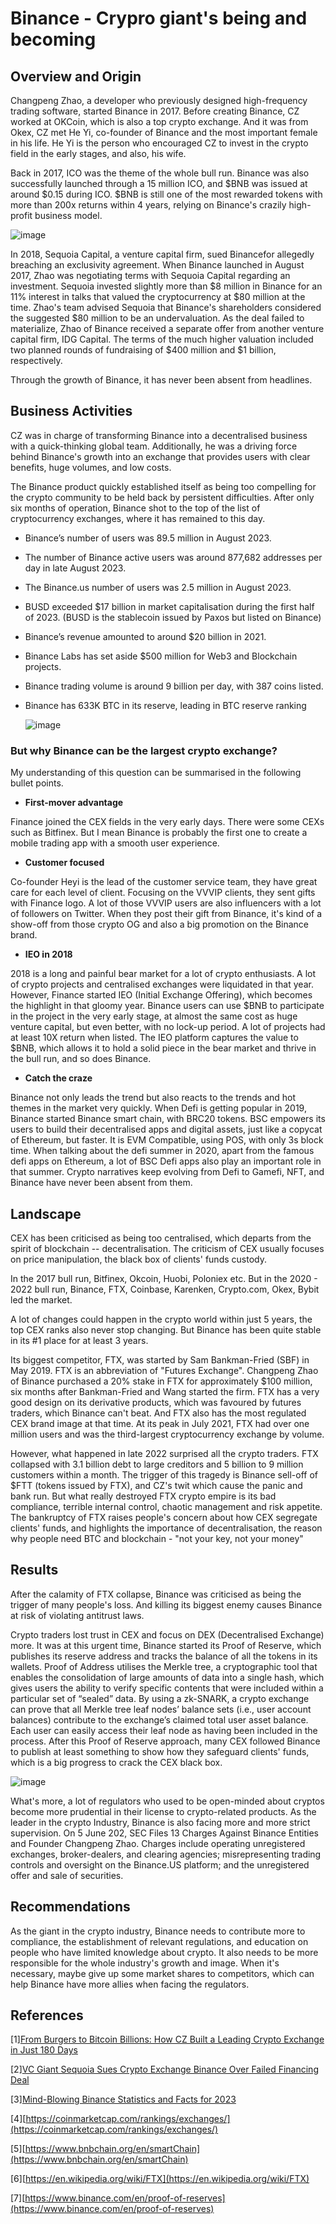 # Binance - Crypro giant's being and becoming

## Overview and Origin

Changpeng Zhao, a developer who previously designed high-frequency trading software, started Binance in 2017. Before creating Binance, CZ worked at OKCoin, which is also a top crypto exchange. And it was from Okex, CZ met He Yi, co-founder of Binance and the most important female in his life. He Yi is the person who encouraged CZ to invest in the crypto field in the early stages, and also, his wife.

Back in 2017, ICO was the theme of the whole bull run. Binance was also successfully launched through a 15 million ICO, and $BNB was issued at around $0.15 during ICO. $BNB is still one of the most rewarded tokens with more than 200x returns within 4 years, relying on Binance's crazily high-profit business model.

![image](BNB.png)

In 2018, Sequoia Capital, a venture capital firm, sued Binancefor allegedly breaching an exclusivity agreement. When Binance launched in August 2017, Zhao was negotiating terms with Sequoia Capital regarding an investment. Sequoia invested slightly more than $8 million in Binance for an 11% interest in talks that valued the cryptocurrency at $80 million at the time. Zhao's team advised Sequoia that Binance's shareholders considered the suggested $80 million to be an undervaluation. As the deal failed to materialize, Zhao of Binance received a separate offer from another venture capital firm, IDG Capital. The terms of the much higher valuation included two planned rounds of fundraising of $400 million and $1 billion, respectively.

Through the growth of Binance, it has never been absent from headlines.


## Business Activities
CZ was in charge of transforming Binance into a decentralised business with a quick-thinking global team. Additionally, he was a driving force behind Binance's growth into an exchange that provides users with clear benefits, huge volumes, and low costs.

The Binance product quickly established itself as being too compelling for the crypto community to be held back by persistent difficulties. After only six months of operation, Binance shot to the top of the list of cryptocurrency exchanges, where it has remained to this day.

- Binance’s number of users was 89.5 million in August 2023.
- The number of Binance active users was around 877,682 addresses per day in late August 2023.
- The Binance.us number of users was 2.5 million in August 2023.
- BUSD exceeded $17 billion in market capitalisation during the first half of 2023. (BUSD is the stablecoin issued by Paxos but listed on Binance)
- Binance’s revenue amounted to around $20 billion in 2021.
- Binance Labs has set aside $500 million for Web3 and Blockchain projects.
- Binance trading volume is around 9 billion per day, with 387 coins listed.
- Binance has 633K BTC in its reserve, leading in BTC reserve ranking

  ![image](CryptoExchangeRank.png)

### But why Binance can be the largest crypto exchange?

My understanding of this question can be summarised in the following bullet points.

- **First-mover advantage**
  
Finance joined the CEX fields in the very early days. There were some CEXs such as Bitfinex. But I mean Binance is probably the first one to create a mobile trading app with a smooth user experience.

- **Customer focused**
  
Co-founder Heyi is the lead of the customer service team, they have great care for each level of client. Focusing on the VVVIP clients, they sent gifts with Finance logo. A lot of those VVVIP users are also influencers with a lot of followers on Twitter. When they post their gift from Binance, it's kind of a show-off from those crypto OG and also a big promotion on the Binance brand.

- **IEO in 2018**
  
2018 is a long and painful bear market for a lot of crypto enthusiasts. A lot of crypto projects and centralised exchanges were liquidated in that year. However, Finance started IEO (Initial Exchange Offering), which becomes the highlight in that gloomy year. Binance users can use $BNB to participate in the project in the very early stage, at almost the same cost as huge venture capital, but even better, with no lock-up period. A lot of projects had at least 10X return when listed. The IEO platform captures the value to $BNB, which allows it to hold a solid piece in the bear market and thrive in the bull run, and so does Binance.

- **Catch the craze**
  
Binance not only leads the trend but also reacts to the trends and hot themes in the market very quickly. When Defi is getting popular in 2019, Binance started Binance smart chain, with BRC20 tokens. BSC empowers its users to build their decentralised apps and digital assets, just like a copycat of Ethereum, but faster. It is EVM Compatible, using POS, with only 3s block time. When talking about the defi summer in 2020, apart from the famous defi apps on Ethereum, a lot of BSC Defi apps also play an important role in that summer. Crypto narratives keep evolving from Defi to Gamefi, NFT, and Binance have never been absent from them.


## Landscape

CEX has been criticised as being too centralised, which departs from the spirit of blockchain -- decentralisation. The criticism of CEX usually focuses on price manipulation, the black box of clients' funds custody.

In the 2017 bull run, Bitfinex, Okcoin, Huobi, Poloniex etc.
But in the 2020 - 2022 bull run, Binance, FTX, Coinbase, Karenken, Crypto.com, Okex, Bybit led the market. 

A lot of changes could happen in the crypto world within just 5 years, the top CEX ranks also never stop changing. But Binance has been quite stable in its #1 place for at least 3 years.

Its biggest competitor, FTX, was started by Sam Bankman-Fried (SBF) in May 2019. FTX is an abbreviation of "Futures Exchange". Changpeng Zhao of Binance purchased a 20% stake in FTX for approximately $100 million, six months after Bankman-Fried and Wang started the firm. FTX has a very good design on its derivative products, which was favoured by futures traders, which Binance can't beat. And FTX also has the most regulated CEX brand image at that time. At its peak in July 2021, FTX had over one million users and was the third-largest cryptocurrency exchange by volume.

However, what happened in late 2022 surprised all the crypto traders. FTX collapsed with 3.1 billion debt to large creditors and 5 billion to 9 million customers within a month. The trigger of this tragedy is Binance sell-off of $FTT (tokens issued by FTX), and CZ's twit which cause the panic and bank run. But what really destroyed FTX crypto empire is its bad compliance, terrible internal control, chaotic management and risk appetite. The bankruptcy of FTX raises people's concern about how CEX segregate clients' funds, and highlights the importance of decentralisation, the reason why people need BTC and blockchain - "not your key, not your money"


## Results

After the calamity of FTX collapse, Binance was criticised as being the trigger of many people's loss. And killing its biggest enemy causes Binance at risk of violating antitrust laws. 

Crypto traders lost trust in CEX and focus on DEX (Decentralised Exchange) more. It was at this urgent time, Binance started its Proof of Reserve, which publishes its reserve address and tracks the balance of all the tokens in its wallets. Proof of Address utilises the Merkle tree, a cryptographic tool that enables the consolidation of large amounts of data into a single hash, which gives users the ability to verify specific contents that were included within a particular set of “sealed” data. By using a zk-SNARK, a crypto exchange can prove that all Merkle tree leaf nodes’ balance sets (i.e., user account balances) contribute to the exchange’s claimed total user asset balance. Each user can easily access their leaf node as having been included in the process. After this Proof of Reserve approach, many CEX followed Binance to publish at least something to show how they safeguard clients' funds, which is a big progress to crack the CEX black box.

![image](BinanceReserve.png)

What's more, a lot of regulators who used to be open-minded about cryptos become more prudential in their license to crypto-related products. As the leader in the crypto Industry, Binance is also facing more and more strict supervision. On 5 June 202, SEC Files 13 Charges Against Binance Entities and Founder Changpeng Zhao. Charges include operating unregistered exchanges, broker-dealers, and clearing agencies; misrepresenting trading controls and oversight on the Binance.US platform; and the unregistered offer and sale of securities.


## Recommendations

As the giant in the crypto industry, Binance needs to contribute more to compliance, the establishment of relevant regulations, and education on people who have limited knowledge about crypto.
It also needs to be more responsible for the whole industry's growth and image. When it's necessary, maybe give up some market shares to competitors, which can help Binance have more allies when facing the regulators.



## References
[1][From Burgers to Bitcoin Billions: How CZ Built a Leading Crypto Exchange in Just 180 Days](https://www.binance.com/en/blog/from-cz/from-burgers-to-bitcoin-billions-how-cz-built-a-leading-crypto-exchange-in-just-180-days-421499824684901276)

[2][VC Giant Sequoia Sues Crypto Exchange Binance Over Failed Financing Deal](https://www.ccn.com/vc-giant-sequoia-sues-crypto-exchange-binance-over-failed-financing-deal/)

[3][Mind-Blowing Binance Statistics and Facts for 2023](https://www.banklesstimes.com/binance-statistics/)

[4][https://coinmarketcap.com/rankings/exchanges/](https://coinmarketcap.com/rankings/exchanges/)

[5][https://www.bnbchain.org/en/smartChain](https://www.bnbchain.org/en/smartChain)

[6][https://en.wikipedia.org/wiki/FTX](https://en.wikipedia.org/wiki/FTX)

[7][https://www.binance.com/en/proof-of-reserves](https://www.binance.com/en/proof-of-reserves)
